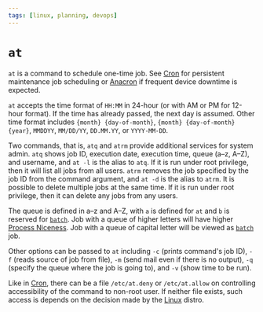 ```yaml
---
tags: [linux, planning, devops]
---
```


# `at`

`at` is a command to schedule one-time job. See [Cron](202411061138.md) for
persistent maintenance job scheduling or [Anacron](202411061308.md) if frequent
device downtime is expected.

`at` accepts the time format of `HH:MM` in 24-hour (or with AM or PM for 12-hour
format). If the time has already passed, the next day is assumed. Other time
format includes `{month} {day-of-month}`, `{month} {day-of-month} {year}`,
`MMDDYY`, `MM/DD/YY`, `DD.MM.YY`, or `YYYY-MM-DD`.

Two commands, that is, `atq` and `atrm` provide additional services for system
admin. `atq` shows job ID, execution date, execution time, queue (a–z, A–Z), and
username, and `at -l` is the alias to `atq`. If it is run under root privilege,
then it will list all jobs from all users. `atrm` removes the job specified by
the job ID from the command argument, and `at -d` is the alias to `atrm`. It is
possible to delete multiple jobs at the same time. If it is run under root
privilege, then it can delete any jobs from any users.

The queue is defined in a–z and A–Z, with `a` is defined for `at` and `b` is
reserved for [`batch`](202411071634.md). Job with a queue of higher letters will
have higher [Process Niceness](202410041519.md). Job with a queue of capital
letter will be viewed as [`batch`](202411071634.md) job.

Other options can be passed to `at` including `-c` (prints command's job ID),
`-f` (reads source of job from file), `-m` (send mail even if there is no
output), `-q` (specify the queue where the job is going to), and `-v` (show time
to be run).

Like in [Cron](202411061138.md), there can be a file `/etc/at.deny` or
`/etc/at.allow` on controlling accessibility of the command to non-root user. If
neither file exists, such access is depends on the decision made by the
[Linux](202204081225.md) distro.
